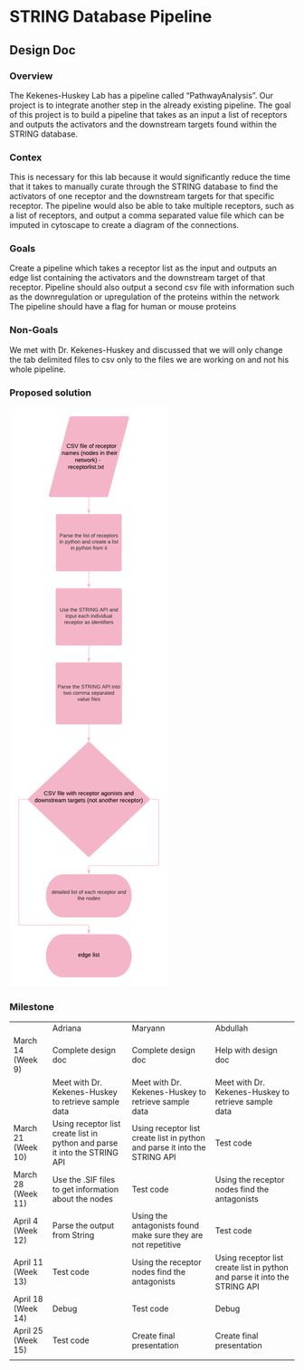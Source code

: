 
# STRING Database Pipeline #

## Design Doc ##

### Overview ###

  The Kekenes-Huskey Lab has a pipeline called “PathwayAnalysis”. Our project is to integrate another step in the already existing pipeline. The goal of this project is to build a pipeline that takes as an input a list of receptors and outputs the activators and the downstream targets found within the STRING database. 
  
### Contex ###

  This is necessary for this lab because it would significantly reduce the time that it takes to manually curate through the STRING database to find the activators of one receptor and the downstream targets for that specific receptor. The pipeline would also be able to take multiple receptors, such as a list of receptors, and output a comma separated value file which can be imputed in cytoscape to create a diagram of the connections. 
  
### Goals ##
  Create a pipeline which takes a receptor list as the input and outputs an edge list containing the activators and the downstream target of that receptor.
Pipeline should also output a second csv file with information such as the downregulation or upregulation of the proteins within the network
The pipeline should have a flag for human or mouse proteins

### Non-Goals ### 
  We met with Dr. Kekenes-Huskey and discussed that we will only change the tab delimited files to csv only to the files we are working on and not his whole pipeline. 
  
### Proposed solution ###



![](overview_flowchart.png)


### Milestone ###

|                    |                                                                            |                                                                            |                                                                            |
|--------------------|----------------------------------------------------------------------------|----------------------------------------------------------------------------|----------------------------------------------------------------------------|
|                    | Adriana                                                                    | Maryann                                                                    | Abdullah                                                                   |
| March 14 (Week 9)  | Complete design doc                                                        | Complete design doc                                                        | Help with design doc                                                       |
|                    | Meet with Dr. Kekenes-Huskey to retrieve sample data                       | Meet with Dr. Kekenes-Huskey to retrieve sample data                       | Meet with Dr. Kekenes-Huskey to retrieve sample data                       |
| March 21 (Week 10) | Using receptor list create list in python and parse it into the STRING API | Using receptor list create list in python and parse it into the STRING API | Test code                                                                  |
| March 28 (Week 11) | Use the .SIF files to get information about the nodes                      | Test code                                                                  | Using the receptor nodes find the antagonists                              |
| April 4 (Week 12)  | Parse the output from String                                               | Using the antagonists found make sure they are not repetitive              | Test code                                                                  |
| April 11 (Week 13) | Test code                                                                  | Using the receptor nodes find the antagonists                              | Using receptor list create list in python and parse it into the STRING API |
| April 18 (Week 14) | Debug                                                                      | Test code                                                                  | Debug                                                                      |
| April 25 (Week 15) | Test code                                                                  | Create final presentation                                                  | Create final presentation                                                  |
|                    |

